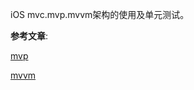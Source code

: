 iOS mvc.mvp.mvvm架构的使用及单元测试。

**参考文章**:

[mvp](http://iyadagha.com/using-mvp-ios-swift/)

[mvvm](https://github.com/macdevnet/mvvmc-demo)

